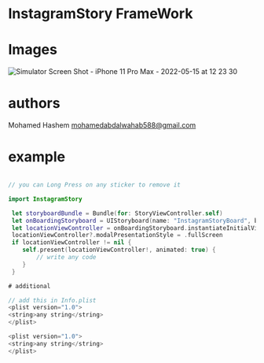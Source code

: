 # InstagramStory FrameWork


# Images
![Simulator Screen Shot - iPhone 11 Pro Max - 2022-05-15 at 12 23 30](https://user-images.githubusercontent.com/43496851/168468153-9a659ccf-097e-402c-8387-a6038ab83489.png)


# authors     
 Mohamed Hashem mohamedabdalwahab588@gmail.com
 
# example
```swift

// you can Long Press on any sticker to remove it

import InstagramStory

 let storyboardBundle = Bundle(for: StoryViewController.self)
 let onBoardingStoryboard = UIStoryboard(name: "InstagramStoryBoard", bundle: storyboardBundle)
 let locationViewController = onBoardingStoryboard.instantiateInitialViewController()
 locationViewController?.modalPresentationStyle = .fullScreen
 if locationViewController != nil {
    self.present(locationViewController!, animated: true) {
        // write any code 
    }
 }

# additional

// add this in Info.plist
<plist version="1.0">
<string>any string</string>
</plist>

<plist version="1.0">
<string>any string</string>
</plist>

